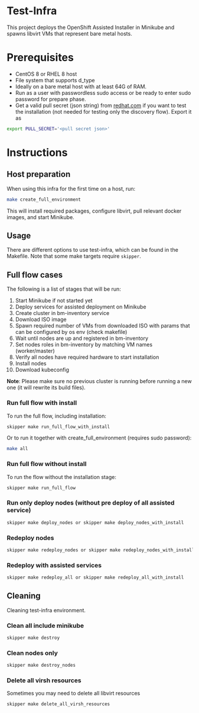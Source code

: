 # Test-Infra
This project deploys the OpenShift Assisted Installer in Minikube and spawns libvirt VMs that represent bare metal hosts.

# Prerequisites
- CentOS 8 or RHEL 8 host
- File system that supports d_type
- Ideally on a bare metal host with at least 64G of RAM.
- Run as a user with passwordless sudo access or be ready to enter sudo password for prepare phase.
- Get a valid pull secret (json string) from [redhat.com](https://cloud.redhat.com/openshift/install/pull-secret) if you want to test the installation (not needed for testing only the discovery flow). Export it as
```bash
export PULL_SECRET='<pull secret json>'
```

# Instructions

## Host preparation
When using this infra for the first time on a host, run:
```bash
make create_full_environment
```
This will install required packages, configure libvirt, pull relevant docker images, and start Minikube.

## Usage
There are different options to use test-infra, which can be found in the Makefile. Note that some make targets require `skipper`.

## Full flow cases
The following is a list of stages that will be run:
1. Start Minikube if not started yet
1. Deploy services for assisted deployment on Minikube 
1. Create cluster in bm-inventory service
1. Download ISO image
1. Spawn required number of VMs from downloaded ISO with params that can be configured by os env (check makefile)
1. Wait until nodes are up and registered in bm-inventory
1. Set nodes roles in bm-inventory by matching VM names (worker/master)
1. Verify all nodes have required hardware to start installation
1. Install nodes
1. Download kubeconfig

**Note**: Please make sure no previous cluster is running before running a new one (it will rewrite its build files).

### Run full flow with install
To run the full flow, including installation:
```bash
skipper make run_full_flow_with_install
```
Or to run it together with create_full_environment (requires sudo password):
````bash
make all
````
### Run full flow without install
To run the flow without the installation stage:
```bash
skipper make run_full_flow
```

### Run only deploy nodes (without pre deploy of all assisted service)
```bash
skipper make deploy_nodes or skipper make deploy_nodes_with_install
```

### Redeploy nodes
```bash
skipper make redeploy_nodes or skipper make redeploy_nodes_with_install
```

### Redeploy with assisted services
```bash
skipper make redeploy_all or skipper make redeploy_all_with_install
```

## Cleaning
Cleaning test-infra environment.

### Clean all include minikube
```bash
skipper make destroy
```

### Clean nodes only
```bash
skipper make destroy_nodes
```

### Delete all virsh resources
Sometimes you may need to delete all libvirt resources
```bash
skipper make delete_all_virsh_resources
```
